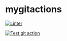 # mygitactions

[![Linter](https://github.com/VitaliiKalinbet/mygitactions/actions/workflows/superlinter.yml/badge.svg?branch=main)](https://github.com/VitaliiKalinbet/mygitactions/actions/workflows/superlinter.yml)

[![Test git action](https://github.com/VitaliiKalinbet/mygitactions/actions/workflows/github-actions-demo.yml/badge.svg)](https://github.com/VitaliiKalinbet/mygitactions/actions/workflows/github-actions-demo.yml)

